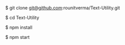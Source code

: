 $ git clone git@github.com:rounitverma/Text-Utility.git

$ cd Text-Utility

$ npm install

$ npm start
